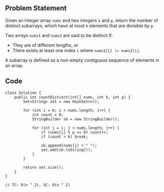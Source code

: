 ## Problem Statement

Given an integer array `nums` and two integers `k` and `p`, return the number of distinct subarrays, which have at most `k` elements that are divisible by `p`.

Two arrays `nums1` and `nums2` are said to be distinct if:

- They are of different lengths, or
- There exists at least one index `i` where `nums1[i] != nums2[i]`.

A subarray is defined as a non-empty contiguous sequence of elements in an array.

## Code
```
class Solution {
    public int countDistinct(int[] nums, int k, int p) {
        Set<String> set = new HashSet<>();

        for (int i = 0; i < nums.length; i++) {
            int count = 0;
            StringBuilder sb = new StringBuilder();

            for (int j = i; j < nums.length; j++) {
                if (nums[j] % p == 0) count++;
                if (count > k) break;

                sb.append(nums[j] + " ");
                set.add(sb.toString());
            }
        }

        return set.size();
    }
}

// TC: O(n ^ 2), SC: O(n ^ 2)
```